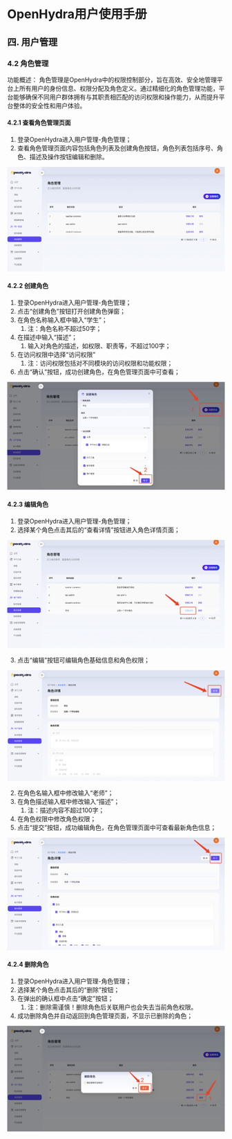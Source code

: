 # OpenHydra用户使用手册
## 四. 用户管理
### 4.2 角色管理
功能概述：
角色管理是OpenHydra中的权限控制部分，旨在高效、安全地管理平台上所有用户的身份信息、权限分配及角色定义。通过精细化的角色管理功能，平台能够确保不同用户群体拥有与其职责相匹配的访问权限和操作能力，从而提升平台整体的安全性和用户体验。

#### 4.2.1 查看角色管理页面
1. 登录OpenHydra进入用户管理-角色管理；
2. 查看角色管理页面内容包括角色列表及创建角色按钮，角色列表包括序号、角色、描述及操作按钮编辑和删除。

![查看角色管理页面](06-04user/06-04-02role/06-04-02-01roleview.png)

#### 4.2.2 创建角色
1. 登录OpenHydra进入用户管理-角色管理；
2. 点击“创建角色”按钮打开创建角色弹窗；
3. 在角色名称输入框中输入“学生”；
   1. 注：角色名称不超过50字；
4. 在描述中输入“描述”；
   1. 输入对角色的描述，如权限、职责等，不超过100字；
5. 在访问权限中选择“访问权限”
   1. 注：访问权限包括对不同模块的访问权限和功能权限；
6.  点击“确认”按钮，成功创建角色，在角色管理页面中可查看；
   
![创建新角色](06-04user/06-04-02role/06-04-02-02createrole.png)

#### 4.2.3 编辑角色
1. 登录OpenHydra进入用户管理-角色管理；
2. 选择某个角色点击其后的“查看详情”按钮进入角色详情页面；

![查看详情](06-04user/06-04-02role/06-04-02-03roledetails.png)

3. 点击“编辑”按钮可编辑角色基础信息和角色权限；

![点击编辑按钮](06-04user/06-04-02role/06-04-02-04editclick.png)

2. 在角色名输入框中修改输入“老师”；
3. 在角色描述输入框中修改输入“描述”；
   1. 注：描述内容不超过100字；
4. 在角色权限中修改角色权限；
5. 点击“提交”按钮，成功编辑角色，在角色管理页面中可查看最新角色信息；

![提交编辑](06-04user/06-04-02role/06-04-02-05editconfirm.png)

#### 4.2.4 删除角色
1. 登录OpenHydra进入用户管理-角色管理；
2. 选择某个角色点击其后的“删除”按钮；
3. 在弹出的确认框中点击“确定”按钮；
   1. 注：删除需谨慎！删除角色后关联用户也会失去当前角色权限。
4. 成功删除角色并自动返回到角色管理页面，不显示已删除的角色；

![删除角色](06-04user/06-04-02role/06-04-02-06deleterole.png)